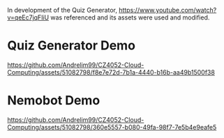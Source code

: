 In development of the Quiz Generator, https://www.youtube.com/watch?v=qeEc7jqFliU was referenced and its assets were used and modified.

# Quiz Generator Demo


https://github.com/Andrelim99/CZ4052-Cloud-Computing/assets/51082798/f8e7e72d-7b1a-4440-b16b-aa49b1500f38


# Nemobot Demo


https://github.com/Andrelim99/CZ4052-Cloud-Computing/assets/51082798/360e5557-b080-49fa-98f7-7e5b4e9eafe5

